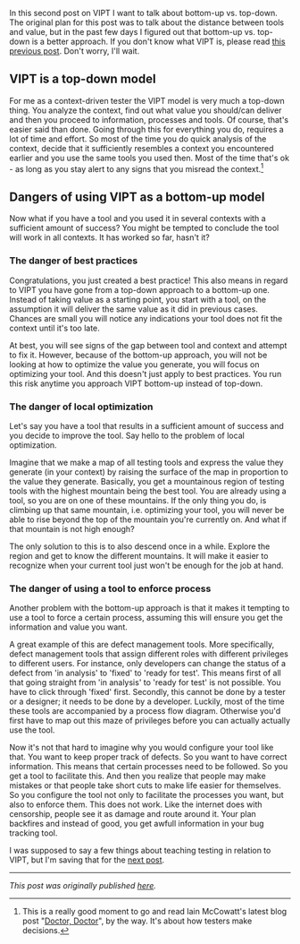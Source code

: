 <!--
.. title: VIPT - bottom-up or top-down
.. slug: vipt-bottom-up-or-top-down
.. date: 2012-07-17 20:02:42 UTC+02:00
.. tags: VIPT, context-driven testing, models
.. category: philosophy of testing
.. link: 
.. description:
.. type: text
-->

In this second post on VIPT I want to talk about bottom-up vs. top-down. The original plan for this post was to talk about the distance between tools and value, but in the past few days I figured out that bottom-up vs. top-down is a better approach.
If you don't know what VIPT is, please read [this previous post](link://slug/yet-another-testing-model-value-information-processes-value). Don't worry, I'll wait.

## VIPT is a top-down model

For me as a context-driven tester the VIPT model is very much a top-down thing. You analyze the context, find out what value you should/can deliver and then you proceed to information, processes and tools. Of course, that's easier said than done. Going through this for everything you do, requires a lot of time and effort. So most of the time you do quick analysis of the context, decide that it sufficiently resembles a context you encountered earlier and you use the same tools you used then. Most of the time that's ok - as long as you stay alert to any signs that you misread the context.[^1]

<!-- TEASER_END -->


## Dangers of using VIPT as a bottom-up model

Now what if you have a tool and you used it in several contexts with a sufficient amount of success? You might be tempted to conclude the tool will work in all contexts. It has worked so far, hasn't it? 

### The danger of best practices

Congratulations, you just created a best practice! This also means in regard to VIPT you have gone from a top-down approach to a bottom-up one. Instead of taking value as a starting point, you start with a tool, on the assumption it will deliver the same value as it did in previous cases. Chances are small you will notice any indications your tool does not fit the context until it's too late.

At best, you will see signs of the gap between tool and context and attempt to fix it. However, because of the bottom-up approach, you will not be looking at how to optimize the value you generate, you will focus on optimizing your tool. And this doesn't just apply to best practices. You run this risk anytime you approach VIPT bottom-up instead of top-down.

### The danger of local optimization
Let's say you have a tool that results in a sufficient amount of success and you decide to improve the tool. Say hello to the problem of local optimization.

Imagine that we make a map of all testing tools and express the value they generate (in your context) by raising the surface of the map in proportion to the value they generate. Basically, you get a mountainous region of testing tools with the highest mountain being the best tool. You are already using a tool, so you are on one of these mountains. If the only thing you do, is climbing up that same mountain, i.e. optimizing your tool, you will never be able to rise beyond the top of the mountain you're currently on. And what if that mountain is not high enough?

The only solution to this is to also descend once in a while. Explore the region and get to know the different mountains. It will make it easier to recognize when your current tool just won't be enough for the job at hand.

### The danger of using a tool to enforce process
Another problem with the bottom-up approach is that it makes it tempting to use a tool to force a certain process, assuming this will ensure you get the information and value you want.  

A great example of this are defect management tools. More specifically, defect management tools that assign different roles with different privileges to different users. For instance, only developers can change the status of a defect from 'in analysis' to 'fixed' to 'ready for test'. This means first of all that going straight from 'in analysis' to 'ready for test' is not possible. You have to click through 'fixed' first. Secondly, this cannot be done by a tester or a designer; it needs to be done by a developer. Luckily, most of the time these tools are accompanied by a process flow diagram. Otherwise you'd first have to map out this maze of privileges before you can actually actually use the tool.  

Now it's not that hard to imagine why you would configure your tool like that. You want to keep proper track of defects. So you want to have correct information. This means that certain processes need to be followed. So you get a tool to facilitate this. And then you realize that people may make mistakes or that people take short cuts to make life easier for themselves. So you configure the tool not only to facilitate the processes you want, but also to enforce them. This does not work. Like the internet does with censorship, people see it as damage and route around it. Your plan backfires and instead of good, you get awfull information in your bug tracking tool.

I was supposed to say a few things about teaching testing in relation to VIPT, but I'm saving that for the [next post](link://slug/vipt-how-to-teach-software-testing).

---

*This post was originally published [here](https://testingcurve.wordpress.com/2012/07/17/vipt-bottom-up-or-top-down/).*


[^1]: This is a really good moment to go and read Iain McCowatt's latest blog post "[Doctor, Doctor](http://exploringuncertainty.com/blog/archives/860)", by the way. It's about how testers make decisions.